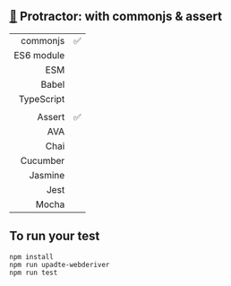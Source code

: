 ## [:baby_chick:](https://github.com/xgirma/e2e_test_recipes/tree/master/configuration/protractor) Protractor: with commonjs & assert

|   |  |
|---:|:---|
| commonjs  | :white_check_mark:  |
| ES6 module  |    |
| ESM  |  |
| Babel  |    |
| TypeScript  |   |
|   |   |
| Assert  |  :white_check_mark: |
| AVA  |   |
| Chai  |   |
| Cucumber  |   |
| Jasmine  |  | 
| Jest  |  | 
| Mocha  |  |

## To run your test

    npm install
    npm run upadte-webderiver
    npm run test
